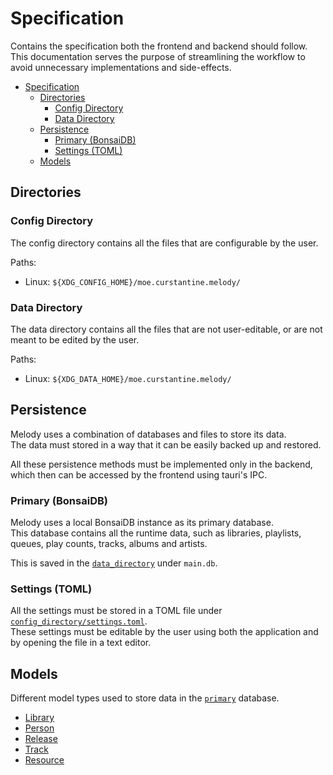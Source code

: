 # Specification

Contains the specification both the frontend and backend should follow. This documentation serves the purpose of streamlining the workflow to avoid unnecessary implementations and side-effects.

<!-- dprint-ignore-start -->
<!-- TOC -->
- [Specification](#specification)
  - [Directories](#directories)
    - [Config Directory](#config-directory)
    - [Data Directory](#data-directory)
  - [Persistence](#persistence)
    - [Primary (BonsaiDB)](#primary-bonsaidb)
    - [Settings (TOML)](#settings-toml)
  - [Models](#models)
<!-- TOC -->
<!-- dprint-ignore-end -->

## Directories

### Config Directory

The config directory contains all the files that are configurable by the user.

Paths:

- Linux: `${XDG_CONFIG_HOME}/moe.curstantine.melody/`

### Data Directory

The data directory contains all the files that are not user-editable, or are not meant to be edited by the user.

Paths:

- Linux: `${XDG_DATA_HOME}/moe.curstantine.melody/`

## Persistence

Melody uses a combination of databases and files to store its data.\
The data must stored in a way that it can be easily backed up and restored.

All these persistence methods must be implemented only in the backend, which then can be accessed by the frontend using tauri's IPC.

### Primary (BonsaiDB)

Melody uses a local BonsaiDB instance as its primary database.\
This database contains all the runtime data, such as libraries, playlists,
queues, play counts, tracks, albums and artists.

This is saved in the [`data_directory`](#data-directory) under `main.db`.

### Settings (TOML)

All the settings must be stored in a TOML file under [`config_directory/settings.toml`](#config-directory).\
These settings must be editable by the user using both the application and by opening the file in a text editor.

## Models

Different model types used to store data in the [`primary`](#primary-bonsaidb) database.

- [Library](./models/library.md)
- [Person](./models/person.md)
- [Release](./models/release.md)
- [Track](./models/track.md)
- [Resource](./models/resource.md)
